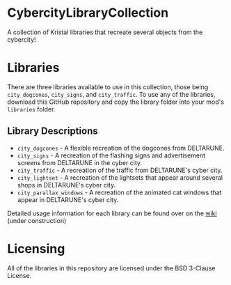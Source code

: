 # CybercityLibraryCollection
 A collection of Kristal libraries that recreate several objects from the cybercity!

# Libraries
 There are three libraries available to use in this collection, those being `city_dogcones`, `city_signs`, and `city_traffic`.
 To use any of the libraries, download this GitHub repository and copy the library folder into your mod's `libraries` folder.
 
 ## Library Descriptions
 - `city_dogcones` - A flexible recreation of the dogcones from DELTARUNE.
 - `city_signs` - A recreation of the flashing signs and advertisement screens from DELTARUNE in the cyber city.
 - `city_traffic` - A recreation of the traffic from DELTARUNE's cyber city.
 - `city_lightset` - A recreation of the lightsets that appear around several shops in DELTARUNE's cyber city.
 - `city_parallax_windows` - A recreation of the animated cat windows that appear in DELTARUNE's cyber city.

 Detailed usage information for each library can be found over on the [wiki](https://github.com/MrOinky/CybercityLibraryCollection/wiki) (under construction)

# Licensing
 All of the libraries in this repository are licensed under the BSD 3-Clause License.
